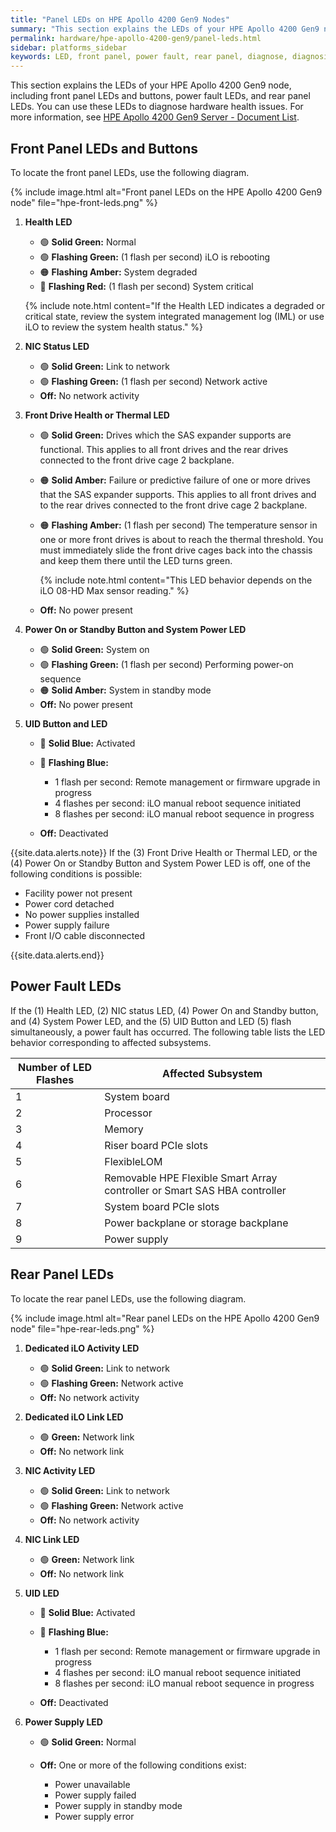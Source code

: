 ```yaml
---
title: "Panel LEDs on HPE Apollo 4200 Gen9 Nodes"
summary: "This section explains the LEDs of your HPE Apollo 4200 Gen9 node."
permalink: hardware/hpe-apollo-4200-gen9/panel-leds.html
sidebar: platforms_sidebar
keywords: LED, front panel, power fault, rear panel, diagnose, diagnosis, hardware health
---
```


This section explains the LEDs of your HPE Apollo 4200 Gen9 node, including front panel LEDs and buttons, power fault LEDs, and rear panel LEDs. You can use these LEDs to diagnose hardware health issues. For more information, see [HPE Apollo 4200 Gen9 Server - Document List](https://support.hpe.com/hpesc/public/docDisplay?docLocale=en_US&docId=c05058024).

## Front Panel LEDs and Buttons

To locate the front panel LEDs, use the following diagram.

{% include image.html alt="Front panel LEDs on the HPE Apollo 4200 Gen9 node" file="hpe-front-leds.png" %}

1. **Health LED**

   * 🟢 **Solid Green:** Normal
   * 🟢 **Flashing Green:** (1 flash per second) iLO is rebooting
   * 🟠 **Flashing Amber:** System degraded
   * 🔴 **Flashing Red:** (1 flash per second) System critical

   {% include note.html content="If the Health LED indicates a degraded or critical state, review the system integrated management log (IML) or use iLO to review the system health status." %}

1. **NIC Status LED**

   * 🟢 **Solid Green:** Link to network
   * 🟢 **Flashing Green:** (1 flash per second) Network active
   * **Off:** No network activity

1. **Front Drive Health or Thermal LED**

   * 🟢 **Solid Green:** Drives which the SAS expander supports are functional. This applies to all front drives and the rear drives connected to the front drive cage 2 backplane.
   * 🟠 **Solid Amber:** Failure or predictive failure of one or more drives that the SAS expander supports. This applies to all front drives and to the rear drives connected to the front drive cage 2 backplane.
   * 🟠 **Flashing Amber:** (1 flash per second) The temperature sensor in one or more front drives is about to reach the thermal threshold. You must immediately slide the front drive cages back into the chassis and keep them there until the LED turns green.

     {% include note.html content="This LED behavior depends on the iLO 08-HD Max sensor reading." %}

   * **Off:** No power present

1. **Power On or Standby Button and System Power LED**

   * 🟢 **Solid Green:** System on
   * 🟢 **Flashing Green:** (1 flash per second) Performing power-on sequence
   * 🟠 **Solid Amber:** System in standby mode
   * **Off:** No power present

1. **UID Button and LED**

   * 🔵 **Solid Blue:** Activated
   * 🔵 **Flashing Blue:**

     * 1 flash per second: Remote management or firmware upgrade in progress
     * 4 flashes per second: iLO manual reboot sequence initiated
     * 8 flashes per second: iLO manual reboot sequence in progress

   * **Off:** Deactivated

{{site.data.alerts.note}}
If the (3) Front Drive Health or Thermal LED, or the (4) Power On or Standby Button and System Power LED is off, one of the following conditions is possible:

<ul>
  <li>Facility power not present</li>
  <li>Power cord detached</li>
  <li>No power supplies installed</li>
  <li>Power supply failure</li>
  <li>Front I/O cable disconnected</li>
</ul>
{{site.data.alerts.end}}

## Power Fault LEDs

If the (1) Health LED, (2) NIC status LED, (4) Power On and Standby button, and (4) System Power LED, and the (5) UID Button and LED (5) flash simultaneously, a power fault has occurred. The following table lists the LED behavior corresponding to affected subsystems.

<table>
<thead>
  <tr>
    <th>Number of LED Flashes</th>
    <th>Affected Subsystem</th>
  </tr>
</thead>
<tbody>
  <tr>
    <td>1</td>
    <td>System board</td>
  </tr>
  <tr>
    <td>2</td>
    <td>Processor</td>
  </tr>
  <tr>
    <td>3</td>
    <td>Memory</td>
  </tr>
  <tr>
    <td>4</td>
    <td>Riser board PCIe slots</td>
  </tr>
  <tr>
    <td>5</td>
    <td>FlexibleLOM</td>
  </tr>
  <tr>
    <td>6</td>
    <td>Removable HPE Flexible Smart Array controller or Smart SAS HBA controller</td>
  </tr>
  <tr>
    <td>7</td>
    <td>System board PCIe slots</td>
  </tr>
  <tr>
    <td>8</td>
    <td>Power backplane or storage backplane</td>
  </tr>
  <tr>
    <td>9</td>
    <td>Power supply</td>
  </tr>  
</tbody>
</table>

## Rear Panel LEDs

To locate the rear panel LEDs, use the following diagram.

{% include image.html alt="Rear panel LEDs on the HPE Apollo 4200 Gen9 node" file="hpe-rear-leds.png" %}

1. **Dedicated iLO Activity LED**

   * 🟢 **Solid Green:** Link to network
   * 🟢 **Flashing Green:** Network active
   * **Off:** No network activity

1. **Dedicated iLO Link LED**

   * 🟢 **Green:** Network link
   * **Off:** No network link

1. **NIC Activity LED**

   * 🟢 **Solid Green:** Link to network
   * 🟢 **Flashing Green:** Network active
   * **Off:** No network activity

1. **NIC Link LED**

   * 🟢 **Green:** Network link
   * **Off:** No network link

1. **UID LED**

   * 🔵 **Solid Blue:** Activated
   * 🔵 **Flashing Blue:**

     * 1 flash per second: Remote management or firmware upgrade in progress
     * 4 flashes per second: iLO manual reboot sequence initiated
     * 8 flashes per second: iLO manual reboot sequence in progress

   * **Off:** Deactivated

1. **Power Supply LED**

   * 🟢 **Solid Green:** Normal
   * **Off:** One or more of the following conditions exist:

     * Power unavailable
     * Power supply failed
     * Power supply in standby mode
     * Power supply error
